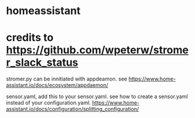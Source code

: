# homeassistant
# credits to https://github.com/wpeterw/stromer_slack_status
stromer.py can be innitiated with appdeamon. see https://www.home-assistant.io/docs/ecosystem/appdaemon/

sensor.yaml, add this to your sensor.yaml. see how to create a sensor.yaml instead of your configuration.yaml. https://www.home-assistant.io/docs/configuration/splitting_configuration/
